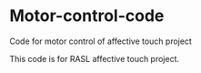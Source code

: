 # Motor-control-code
Code for motor control of affective touch project

This code is for RASL affective touch project.
